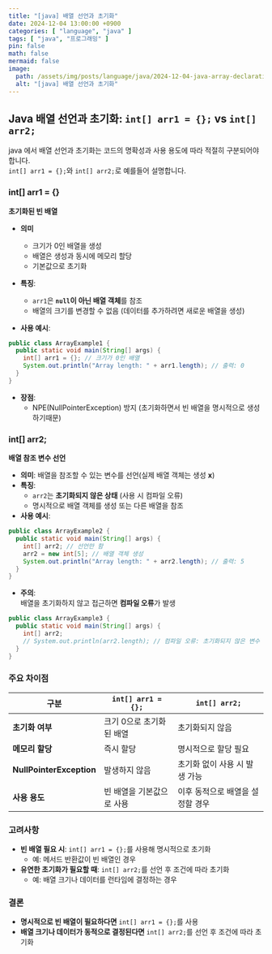```yaml
---
title: "[java] 배열 선언과 초기화"
date: 2024-12-04 13:00:00 +0900
categories: [ "language", "java" ]
tags: [ "java", "프로그래밍" ]
pin: false
math: false
mermaid: false
image:
  path: /assets/img/posts/language/java/2024-12-04-java-array-declaration-and-initialization/20241204-14-01-00.png
  alt: "[java] 배열 선언과 초기화"
---
```


## Java 배열 선언과 초기화: `int[] arr1 = {};` vs `int[] arr2;`

java 에서 배열 선언과 초기화는 코드의 명확성과 사용 용도에 따라 적절히 구분되어야 합니다.  
`int[] arr1 = {};`와 `int[] arr2;`로 예를들어 설명합니다.

### int[] arr1 = {}

**초기화된 빈 배열**

- **의미**
  - 크기가 0인 배열을 생성
  - 배열은 생성과 동시에 메모리 할당
  - 기본값으로 초기화

- **특징**:
  - `arr1`은 **`null`이 아닌 배열 객체**를 참조
  - 배열의 크기를 변경할 수 없음 (데이터를 추가하려면 새로운 배열을 생성)

- **사용 예시**:

```java
public class ArrayExample1 {
  public static void main(String[] args) {
    int[] arr1 = {}; // 크기가 0인 배열
    System.out.println("Array length: " + arr1.length); // 출력: 0
  }
}
```

- **장점**:
  - NPE(NullPointerException) 방지 (초기화하면서 빈 배열을 명시적으로 생성하기때문)

### int[] arr2;

**배열 참조 변수 선언**

- **의미**: 배열을 참조할 수 있는 변수를 선언(실제 배열 객체는 생성 **x**)
- **특징**:
  - `arr2`는 **초기화되지 않은 상태** (사용 시 컴파일 오류)
  - 명시적으로 배열 객체를 생성 또는 다른 배열을 참조
- **사용 예시**:

```java
public class ArrayExample2 {
  public static void main(String[] args) {
    int[] arr2; // 선언만 함
    arr2 = new int[5]; // 배열 객체 생성
    System.out.println("Array length: " + arr2.length); // 출력: 5
  }
}
```

- **주의**:  
  배열을 초기화하지 않고 접근하면 **컴파일 오류**가 발생

```java
public class ArrayExample3 {
  public static void main(String[] args) {
    int[] arr2;
    // System.out.println(arr2.length); // 컴파일 오류: 초기화되지 않은 변수 사용
  }
}
```

### 주요 차이점

| 구분                       | `int[] arr1 = {};` | `int[] arr2;`      |
|--------------------------|--------------------|--------------------|
| **초기화 여부**               | 크기 0으로 초기화된 배열     | 초기화되지 않음           |
| **메모리 할당**               | 즉시 할당              | 명시적으로 할당 필요        |
| **NullPointerException** | 발생하지 않음            | 초기화 없이 사용 시 발생 가능  |
| **사용 용도**                | 빈 배열을 기본값으로 사용     | 이후 동적으로 배열을 설정할 경우 |

### 고려사항

- **빈 배열 필요 시**: `int[] arr1 = {};`를 사용해 명시적으로 초기화
  - 예: 메서드 반환값이 빈 배열인 경우
- **유연한 초기화가 필요할 때**: `int[] arr2;`를 선언 후 조건에 따라 초기화
  - 예: 배열 크기나 데이터를 런타임에 결정하는 경우

### 결론

- **명시적으로 빈 배열이 필요하다면** `int[] arr1 = {};`를 사용
- **배열 크기나 데이터가 동적으로 결정된다면** `int[] arr2;`를 선언 후 조건에 따라 초기화
